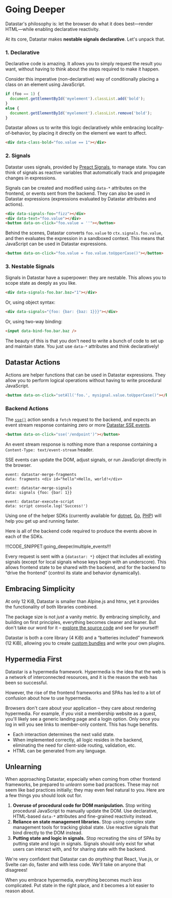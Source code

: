 # Going Deeper

Datastar's philosophy is: let the browser do what it does best—render HTML—while enabling declarative reactivity.

At its core, Datastar makes __nestable signals declarative__. Let's unpack that.

### 1. Declarative

Declarative code is amazing. It allows you to simply request the result you want, without having to think about the steps required to make it happen.

Consider this imperative (non-declarative) way of conditionally placing a class on an element using JavaScript.

```js
if (foo == 1) {
  document.getElementById('myelement').classList.add('bold');
} 
else {
  document.getElementById('myelement').classList.remove('bold');
}
```

Datastar allows us to write this logic declaratively while embracing locality-of-behavior, by placing it directly on the element we want to affect.

```html
<div data-class-bold="foo.value == 1"></div>
```

### 2. Signals

Datastar uses signals, provided by [Preact Signals](https://preactjs.com/guide/v10/signals/), to manage state. You can think of signals as reactive variables that automatically track and propagate changes in expressions. 

Signals can be created and modified using `data-*` attributes on the frontend, or events sent from the backend. They can also be used in Datastar expressions (expressions evaluated by Datastar attributes and actions).

```html
<div data-signals-foo="fizz"></div>
<div data-text="foo.value"></div>
<button data-on-click="foo.value = ''"></button>
```

Behind the scenes, Datastar converts `foo.value` to `ctx.signals.foo.value`, and then evaluates the expression in a sandboxed context. This means that JavaScript can be used in Datastar expressions.

```html
<button data-on-click="foo.value = foo.value.toUpperCase()"></button>
```

### 3. Nestable Signals

Signals in Datastar have a superpower: they are nestable. This allows you to scope state as deeply as you like.

```html
<div data-signals-foo.bar.baz="1"></div>
```

Or, using object syntax:

```html
<div data-signals="{foo: {bar: {baz: 1}}}"></div>
```

Or, using two-way binding:

```html
<input data-bind-foo.bar.baz />
```

The beauty of this is that you don't need to write a bunch of code to set up and maintain state. You just use `data-*` attributes and think declaratively!

## Datastar Actions

Actions are helper functions that can be used in Datastar expressions. They allow you to perform logical operations without having to write procedural JavaScript.

```html
<button data-on-click="setAll('foo.', mysignal.value.toUpperCase()"></button>
```

### Backend Actions

The [`sse()`](/reference/action_plugins#sse) action sends a `fetch` request to the backend, and expects an event stream response containing zero or more [Datastar SSE events](/reference/sse_events). 

```html
<button data-on-click="sse('/endpoint')"></button>
```

An event stream response is nothing more than a response containing a `Content-Type: text/event-stream` header.

SSE events can update the DOM, adjust signals, or run JavaScript directly in the browser.

```
event: datastar-merge-fragments
data: fragments <div id="hello">Hello, world!</div>

event: datastar-merge-signals
data: signals {foo: {bar: 1}}

event: datastar-execute-script
data: script console.log('Success!')
```

Using one of the helper SDKs (currently available for [dotnet](https://github.com/starfederation/datastar/tree/main/sdk/dotnet), [Go](https://github.com/starfederation/datastar/tree/main/sdk/go), [PHP](https://github.com/starfederation/datastar/tree/main/sdk/php)) will help you get up and running faster. 

Here is all of the backend code required to produce the events above in each of the SDKs.

!!!CODE_SNIPPET:going_deeper/multiple_events!!!

Every request is sent with a `{datastar: *}` object that includes all existing signals (except for local signals whose keys begin with an underscore). This allows frontend state to be shared with the backend, and for the backend to “drive the frontend” (control its state and behavior dynamically).

## Embracing Simplicity

At only 12 KiB, Datastar is smaller than Alpine.js and htmx, yet it provides the functionality of both libraries combined. 

The package size is not _just_ a vanity metric. By embracing simplicity, and building on first principles, everything becomes cleaner and leaner. But don't take our word for it – [explore the source code](https://github.com/starfederation/datastar/tree/main/library) and see for yourself! 

Datastar is both a core library (4 KiB) and a “batteries included” framework (12 KiB), allowing you to create [custom bundles](/bundler) and write your own plugins.

## Hypermedia First

Datastar is a hypermedia framework. Hypermedia is the idea that the web is a network of interconnected resources, and it is the reason the web has been so successful. 

However, the rise of the frontend frameworks and SPAs has led to a lot of confusion about how to use hypermedia.

Browsers don't care about your application – they care about rendering hypermedia. For example, if you visit a membership website as a guest, you'll likely see a generic landing page and a login option. Only once you log in will you see links to member-only content. This has huge benefits.

- Each interaction determines the next valid state.
- When implemented correctly, all logic resides in the backend, eliminating the need for client-side routing, validation, etc.
- HTML can be generated from any language.

## Unlearning

When approaching Datastar, especially when coming from other frontend frameworks, be prepared to _unlearn_ some bad practices. These may not seem like bad practices initially; they may even feel natural to you. Here are a few things you should look out for.

1. __Overuse of procedural code for DOM manipulation.__ Stop writing procedural JavaScript to manually update the DOM. Use declarative, HTML-based `data-*` attributes and fine-grained reactivity instead.
2. __Reliance on state management libraries.__ Stop using complex state management tools for tracking global state. Use reactive signals that bind directly to the DOM instead.
3. __Putting state and logic in signals.__  Stop recreating the sins of SPAs by putting state and logic in signals. Signals should only exist for what users can interact with, and for sharing state with the backend.

We're very confident that Datastar can do _anything_ that React, Vue.js, or Svelte can do, faster and with less code. We'll take on anyone that disagrees!

When you embrace hypermedia, everything becomes much _less_ complicated. Put state in the right place, and it becomes a lot easier to reason about.
